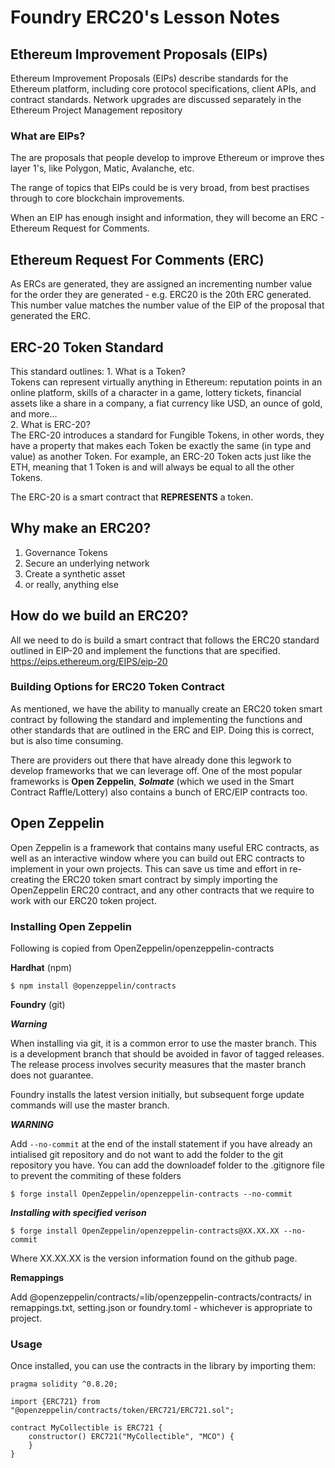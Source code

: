 # Foundry ERC20's Lesson Notes

## Ethereum Improvement Proposals (EIPs)

Ethereum Improvement Proposals (EIPs) describe standards for the Ethereum platform, including core protocol specifications, client APIs, and contract standards. Network upgrades are discussed separately in the Ethereum Project Management repository

### What are EIPs?

The are proposals that people develop to improve Ethereum or improve thes layer 1's, like Polygon, Matic, Avalanche, etc.

The range of topics that EIPs could be is very broad, from best practises through to core blockchain improvements.

When an EIP has enough insight and information, they will become an ERC - Ethereum Request for Comments.

## Ethereum Request For Comments (ERC)

As ERCs are generated, they are assigned an incrementing number value for the order they are generated - e.g. ERC20 is the 20th ERC generated. This number value matches the number value of the EIP of the proposal that generated the ERC.

## ERC-20 Token Standard

This standard outlines: 1. What is a Token?<br>
Tokens can represent virtually anything in Ethereum: reputation points in an online platform, skills of a character in a game, lottery tickets, financial assets like a share in a company, a fiat currency like USD, an ounce of gold, and more...<br> 2. What is ERC-20?<br>
The ERC-20 introduces a standard for Fungible Tokens, in other words, they have a property that makes each Token be exactly the same (in type and value) as another Token. For example, an ERC-20 Token acts just like the ETH, meaning that 1 Token is and will always be equal to all the other Tokens.

The ERC-20 is a smart contract that **REPRESENTS** a token.

## Why make an ERC20?

1. Governance Tokens
2. Secure an underlying network
3. Create a synthetic asset
4. or really, anything else

## How do we build an ERC20?

All we need to do is build a smart contract that follows the ERC20 standard outlined in EIP-20 and implement the functions that are specified.
https://eips.ethereum.org/EIPS/eip-20

### Building Options for ERC20 Token Contract

As mentioned, we have the ability to manually create an ERC20 token smart contract by following the standard and implementing the functions and other standards that are outlined in the ERC and EIP. Doing this is correct, but is also time consuming.

There are providers out there that have already done this legwork to develop frameworks that we can leverage off. One of the most popular frameworks is **Open Zeppelin**, **_Solmate_** (which we used in the Smart Contract Raffle/Lottery) also contains a bunch of ERC/EIP contracts too.

## Open Zeppelin

Open Zeppelin is a framework that contains many useful ERC contracts, as well as an interactive window where you can build out ERC contracts to implement in your own projects.
This can save us time and effort in re-creating the ERC20 token smart contract by simply importing the OpenZeppelin ERC20 contract, and any other contracts that we require to work with our ERC20 token project.

### Installing Open Zeppelin

Following is copied from OpenZeppelin/openzeppelin-contracts

**Hardhat** (npm)

```shell
$ npm install @openzeppelin/contracts
```

**Foundry** (git)

**_Warning_**

When installing via git, it is a common error to use the master branch. This is a development branch that should be avoided in favor of tagged releases. The release process involves security measures that the master branch does not guarantee.

Foundry installs the latest version initially, but subsequent forge update commands will use the master branch.

**_WARNING_**

Add `--no-commit` at the end of the install statement if you have already an intialised git repository and do not want to add the folder to the git repository you have. You can add the downloadef folder to the .gitignore file to prevent the commiting of these folders

```shell
$ forge install OpenZeppelin/openzeppelin-contracts --no-commit
```

**_Installing with specified verison_**

```shell
$ forge install OpenZeppelin/openzeppelin-contracts@XX.XX.XX --no-commit
```

Where XX.XX.XX is the version information found on the github page.

**Remappings**

Add @openzeppelin/contracts/=lib/openzeppelin-contracts/contracts/ in remappings.txt, setting.json or foundry.toml - whichever is appropriate to project.

### Usage

Once installed, you can use the contracts in the library by importing them:

    pragma solidity ^0.8.20;

    import {ERC721} from "@openzeppelin/contracts/token/ERC721/ERC721.sol";

    contract MyCollectible is ERC721 {
        constructor() ERC721("MyCollectible", "MCO") {
        }
    }
